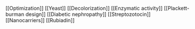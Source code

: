 [[Optimization]]
[[Yeast]]
[[Decolorization]]
[[Enzymatic activity]]
[[Plackett-burman design]]
[[Diabetic nephropathy]]
[[Streptozotocin]]
[[Nanocarriers]]
[[Rubiadin]]
